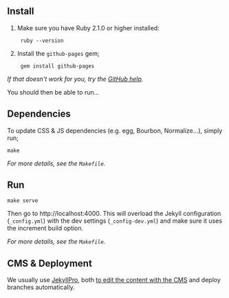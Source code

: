 ## Install

1. Make sure you have Ruby 2.1.0 or higher installed:

        ruby --version

2. Install the `github-pages` gem;

        gem install github-pages

*If that doesn't work for you, try the [GitHub help](https://help.github.com/articles/setting-up-your-github-pages-site-locally-with-jekyll/).*

You should then be able to run...

## Dependencies

To update CSS & JS dependencies (e.g. egg, Bourbon, Normalize...), simply run;

    make

*For more details, see the `Makefile`.*

## Run

    make serve

Then go to http://localhost:4000. This will overload the Jekyll configuration (`_config.yml`) with the dev settings (`_config-dev.yml`) and make sure it uses the increment build option.

*For more details, see the `Makefile`.*

## CMS & Deployment

We usually use [JekyllPro](https://jekyllpro.com), both [to edit the content with the CMS](https;//cms.jekyllpro.com) and deploy branches automatically.
